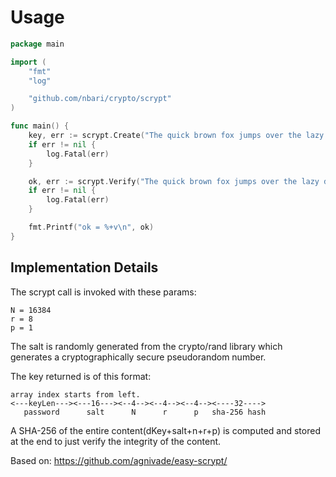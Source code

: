 Usage
=====

```go
package main

import (
	"fmt"
	"log"

	"github.com/nbari/crypto/scrypt"
)

func main() {
	key, err := scrypt.Create("The quick brown fox jumps over the lazy dog", 64)
	if err != nil {
		log.Fatal(err)
	}

	ok, err := scrypt.Verify("The quick brown fox jumps over the lazy dog", key)
	if err != nil {
		log.Fatal(err)
	}

	fmt.Printf("ok = %+v\n", ok)
}
```


Implementation Details
----------------------

The scrypt call is invoked with these params:

    N = 16384
    r = 8
    p = 1

The salt is randomly generated from the crypto/rand library which generates a cryptographically secure pseudorandom number.

The key returned is of this format:

```pre
array index starts from left.
<---keyLen---><---16---><--4--><--4--><--4--><----32---->
   password      salt      N      r      p   sha-256 hash
```

A SHA-256 of the entire content(dKey+salt+n+r+p) is computed and stored at the end to just verify the integrity of the content.

Based on: https://github.com/agnivade/easy-scrypt/
